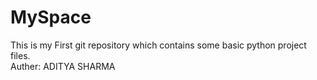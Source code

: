 # MySpace
This is my First git repository which contains some basic python project files.
<br>
Auther: ADITYA SHARMA

